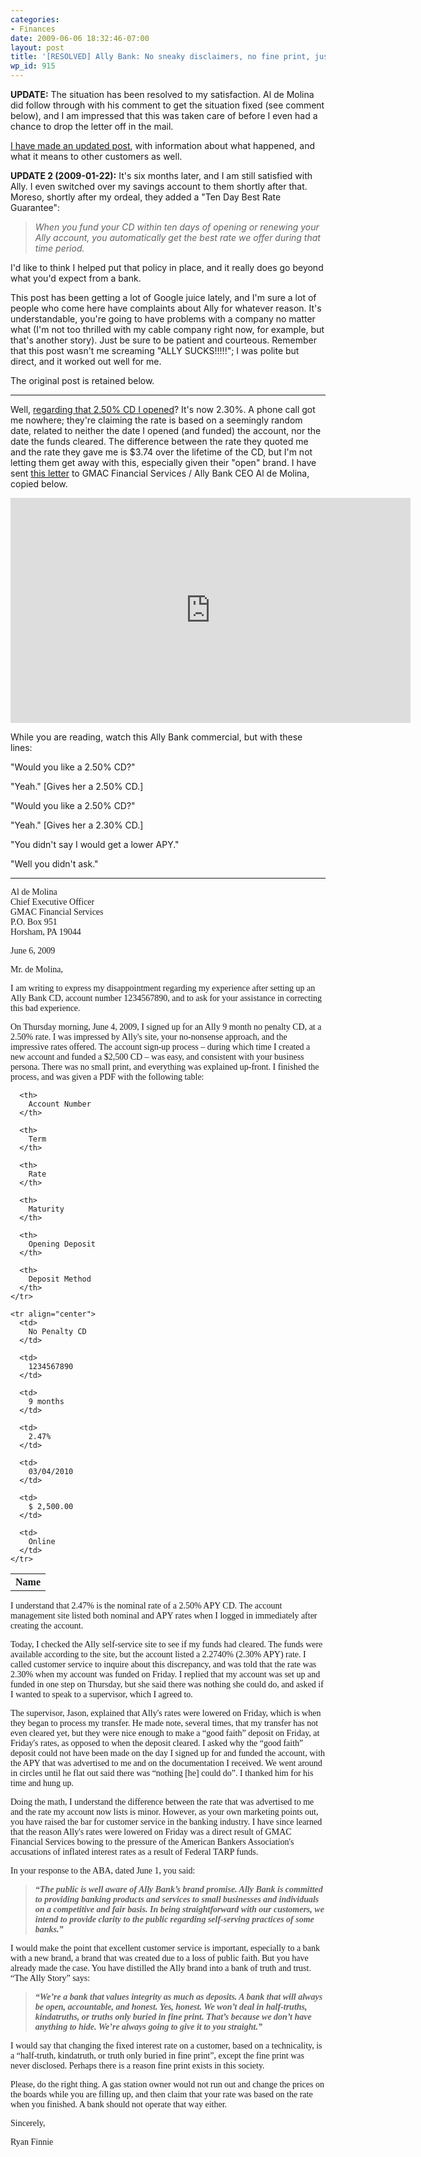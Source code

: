 ```yaml
---
categories:
- Finances
date: 2009-06-06 18:32:46-07:00
layout: post
title: '[RESOLVED] Ally Bank: No sneaky disclaimers, no fine print, just lies.'
wp_id: 915
---
```

**UPDATE:** The situation has been resolved to my satisfaction. Al de Molina did follow through with his comment to get the situation fixed (see comment below), and I am impressed that this was taken care of before I even had a chance to drop the letter off in the mail.

[I have made an updated post](https://www.finnie.org/2009/06/10/ally-bank-update/), with information about what happened, and what it means to other customers as well.

**UPDATE 2 (2009-01-22):** It's six months later, and I am still satisfied with Ally. I even switched over my savings account to them shortly after that. Moreso, shortly after my ordeal, they added a "Ten Day Best Rate Guarantee":

> _When you fund your CD within ten days of opening or renewing your Ally account, you automatically get the best rate we offer during that time period._

I'd like to think I helped put that policy in place, and it really does go beyond what you'd expect from a bank.

This post has been getting a lot of Google juice lately, and I'm sure a lot of people who come here have complaints about Ally for whatever reason. It's understandable, you're going to have problems with a company no matter what (I'm not too thrilled with my cable company right now, for example, but that's another story). Just be sure to be patient and courteous. Remember that this post wasn't me screaming "ALLY SUCKS!!!!!"; I was polite but direct, and it worked out well for me.

The original post is retained below.

* * *

Well, [regarding that 2.50% CD I opened](https://www.finnie.org/2009/06/05/achievement-unlocked-credit-card-solvency/)? It's now 2.30%. A phone call got me nowhere; they're claiming the rate is based on a seemingly random date, related to neither the date I opened (and funded) the account, nor the date the funds cleared. The difference between the rate they quoted me and the rate they gave me is $3.74 over the lifetime of the CD, but I'm not letting them get away with this, especially given their "open" brand. I have sent [this letter](/blog-media/2009/06/ally-2009-06-06-redacted.pdf) to GMAC Financial Services / Ally Bank CEO Al de Molina, copied below.

<iframe width="640" height="360" src="https://www.youtube.com/embed/7qb0vquRcys" frameborder="0" allowfullscreen></iframe>

While you are reading, watch this Ally Bank commercial, but with these lines:

"Would you like a 2.50% CD?"
  
"Yeah." [Gives her a 2.50% CD.]
  
"Would you like a 2.50% CD?"
  
"Yeah." [Gives her a 2.30% CD.]
  
"You didn't say I would get a lower APY."
  
"Well you didn't ask."

* * *

<div style="font-family: serif;">
  Al de Molina<br /> Chief Executive Officer<br /> GMAC Financial Services<br /> P.O. Box 951<br /> Horsham, PA 19044</p> 
  
  <p>
    June 6, 2009
  </p>
  
  <p>
    Mr. de Molina,
  </p>
  
  <p>
    I am writing to express my disappointment regarding my experience after setting up an Ally Bank CD, account number 1234567890, and to ask for your assistance in correcting this bad experience.
  </p>
  
  <p>
    On Thursday morning, June 4, 2009, I signed up for an Ally 9 month no penalty CD, at a 2.50% rate. I was impressed by Ally's site, your no-nonsense approach, and the impressive rates offered. The account sign-up process – during which time I created a new account and funded a $2,500 CD – was easy, and consistent with your business persona. There was no small print, and everything was explained up-front. I finished the process, and was given a PDF with the following table:
  </p>
  
  <table class="table">
    <tr>
      <th>
        Name
      </th>
      
      <th>
        Account Number
      </th>
      
      <th>
        Term
      </th>
      
      <th>
        Rate
      </th>
      
      <th>
        Maturity
      </th>
      
      <th>
        Opening Deposit
      </th>
      
      <th>
        Deposit Method
      </th>
    </tr>
    
    <tr align="center">
      <td>
        No Penalty CD
      </td>
      
      <td>
        1234567890
      </td>
      
      <td>
        9 months
      </td>
      
      <td>
        2.47%
      </td>
      
      <td>
        03/04/2010
      </td>
      
      <td>
        $ 2,500.00
      </td>
      
      <td>
        Online
      </td>
    </tr>
  </table>
  
  <p>
    I understand that 2.47% is the nominal rate of a 2.50% APY CD. The account management site listed both nominal and APY rates when I logged in immediately after creating the account.
  </p>
  
  <p>
    Today, I checked the Ally self-service site to see if my funds had cleared. The funds were available according to the site, but the account listed a 2.2740% (2.30% APY) rate. I called customer service to inquire about this discrepancy, and was told that the rate was 2.30% when my account was funded on Friday. I replied that my account was set up and funded in one step on Thursday, but she said there was nothing she could do, and asked if I wanted to speak to a supervisor, which I agreed to.
  </p>
  
  <p>
    The supervisor, Jason, explained that Ally's rates were lowered on Friday, which is when they began to process my transfer. He made note, several times, that my transfer has not even cleared yet, but they were nice enough to make a “good faith” deposit on Friday, at Friday's rates, as opposed to when the deposit cleared. I asked why the “good faith” deposit could not have been made on the day I signed up for and funded the account, with the APY that was advertised to me and on the documentation I received. We went around in circles until he flat out said there was “nothing [he] could do”. I thanked him for his time and hung up.
  </p>
  
  <p>
    Doing the math, I understand the difference between the rate that was advertised to me and the rate my account now lists is minor. However, as your own marketing points out, you have raised the bar for customer service in the banking industry. I have since learned that the reason Ally's rates were lowered on Friday was a direct result of GMAC Financial Services bowing to the pressure of the American Bankers Association's accusations of inflated interest rates as a result of Federal TARP funds.
  </p>
  
  <p>
    In your response to the ABA, dated June 1, you said:
  </p>
  
  <blockquote>
    <p>
      <strong><em>“The public is well aware of Ally Bank’s brand promise. Ally Bank is committed to providing banking products and services to small businesses and individuals on a competitive and fair basis. In being straightforward with our customers, we intend to provide clarity to the public regarding self-serving practices of some banks.”</em></strong>
    </p>
  </blockquote>
  
  <p>
    I would make the point that excellent customer service is important, especially to a bank with a new brand, a brand that was created due to a loss of public faith. But you have already made the case. You have distilled the Ally brand into a bank of truth and trust. “The Ally Story” says:
  </p>
  
  <blockquote>
    <p>
      <strong><em>“We’re a bank that values integrity as much as deposits. A bank that will always be open, accountable, and honest. Yes, honest. We won’t deal in half-truths, kindatruths, or truths only buried in fine print. That’s because we don’t have anything to hide. We’re always going to give it to you straight.”</em></strong>
    </p>
  </blockquote>
  
  <p>
    I would say that changing the fixed interest rate on a customer, based on a technicality, is a “half-truth, kindatruth, or truth only buried in fine print”, except the fine print was never disclosed. Perhaps there is a reason fine print exists in this society.
  </p>
  
  <p>
    Please, do the right thing. A gas station owner would not run out and change the prices on the boards while you are filling up, and then claim that your rate was based on the rate when you finished. A bank should not operate that way either.
  </p>
  
  <p>
    Sincerely,
  </p>
  
  <p>
    Ryan Finnie
  </p>
</div>
